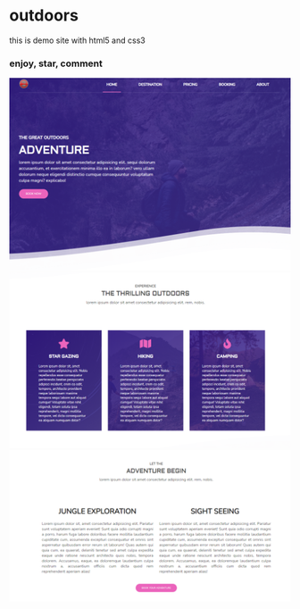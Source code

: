 # outdoors
this is demo site with html5 and css3
### enjoy, star, comment
![Screenshot](Screenshot.png)
![Screenshot](Screenshot1.png)
![Screenshot](Screenshot2.png)